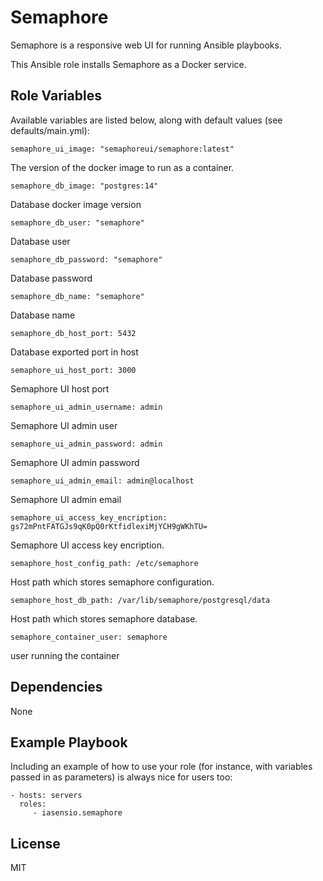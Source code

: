 Semaphore
=========

Semaphore is a responsive web UI for running Ansible playbooks.

This Ansible role installs Semaphore as a Docker service.

Role Variables
--------------

Available variables are listed below, along with default values (see defaults/main.yml):


```
semaphore_ui_image: "semaphoreui/semaphore:latest"
```
The version of the docker image to run as a container.

```
semaphore_db_image: "postgres:14"
```
Database docker image version

```
semaphore_db_user: "semaphore"
```
Database user

```
semaphore_db_password: "semaphore"
```
Database password

```
semaphore_db_name: "semaphore"
```
Database name

```
semaphore_db_host_port: 5432
```
Database exported port in host

```
semaphore_ui_host_port: 3000
```
Semaphore UI host port

```
semaphore_ui_admin_username: admin
```
Semaphore UI admin user

```
semaphore_ui_admin_password: admin
```
Semaphore UI admin password

```
semaphore_ui_admin_email: admin@localhost
```
Semaphore UI admin email

```
semaphore_ui_access_key_encription: gs72mPntFATGJs9qK0pQ0rKtfidlexiMjYCH9gWKhTU=
```
Semaphore UI access key encription. 


```
semaphore_host_config_path: /etc/semaphore
```
Host path which stores semaphore configuration.

```
semaphore_host_db_path: /var/lib/semaphore/postgresql/data
```
Host path which stores semaphore database.

```
semaphore_container_user: semaphore
```
user running the container 

Dependencies
------------

None

Example Playbook
----------------

Including an example of how to use your role (for instance, with variables passed in as parameters) is always nice for users too:

    - hosts: servers
      roles:
         - iasensio.semaphore

License
-------

MIT

